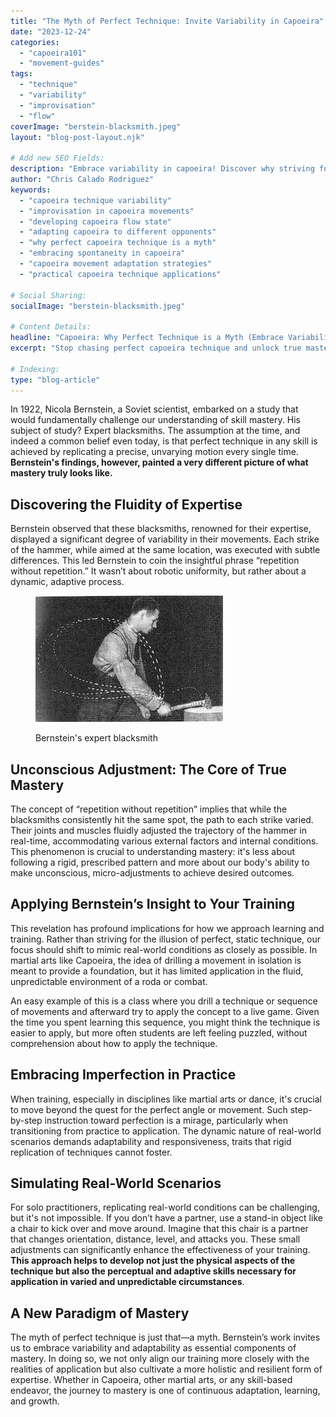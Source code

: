 ```yaml
---
title: "The Myth of Perfect Technique: Invite Variability in Capoeira"
date: "2023-12-24"
categories:
  - "capoeira101"
  - "movement-guides"
tags:
  - "technique"
  - "variability"
  - "improvisation"
  - "flow"
coverImage: "berstein-blacksmith.jpeg"
layout: "blog-post-layout.njk"

# Add new SEO Fields:
description: "Embrace variability in capoeira! Discover why striving for 'perfect' technique hinders growth and how adaptability unlocks true mastery."
author: "Chris Calado Rodriguez"
keywords:
  - "capoeira technique variability"
  - "improvisation in capoeira movements"
  - "developing capoeira flow state"
  - "adapting capoeira to different opponents"
  - "why perfect capoeira technique is a myth"
  - "embracing spontaneity in capoeira"
  - "capoeira movement adaptation strategies"
  - "practical capoeira technique applications"

# Social Sharing:
socialImage: "berstein-blacksmith.jpeg"

# Content Details:
headline: "Capoeira: Why Perfect Technique is a Myth (Embrace Variability!)"
excerpt: "Stop chasing perfect capoeira technique and unlock true mastery by embracing variability, improvisation, and adaptability in your movements."

# Indexing:
type: "blog-article"
---
```


In 1922, Nicola Bernstein, a Soviet scientist, embarked on a study that would fundamentally challenge our understanding of skill mastery. His subject of study? Expert blacksmiths. The assumption at the time, and indeed a common belief even today, is that perfect technique in any skill is achieved by replicating a precise, unvarying motion every single time. **Bernstein's findings, however, painted a very different picture of what mastery truly looks like.**

## **Discovering the Fluidity of Expertise**

Bernstein observed that these blacksmiths, renowned for their expertise, displayed a significant degree of variability in their movements. Each strike of the hammer, while aimed at the same location, was executed with subtle differences. This led Bernstein to coin the insightful phrase “repetition without repetition.” It wasn’t about robotic uniformity, but rather about a dynamic, adaptive process.

<figure>

[![](images/berstein-blacksmith-300x202.jpeg)](https://dendearts.com/wp-content/uploads/2023/12/berstein-blacksmith.jpeg)

<figcaption>

Bernstein's expert blacksmith

</figcaption>

</figure>

## **Unconscious Adjustment: The Core of True Mastery**

The concept of “repetition without repetition” implies that while the blacksmiths consistently hit the same spot, the path to each strike varied. Their joints and muscles fluidly adjusted the trajectory of the hammer in real-time, accommodating various external factors and internal conditions. This phenomenon is crucial to understanding mastery: it's less about following a rigid, prescribed pattern and more about our body's ability to make unconscious, micro-adjustments to achieve desired outcomes.

## **Applying Bernstein’s Insight to Your Training**

This revelation has profound implications for how we approach learning and training. Rather than striving for the illusion of perfect, static technique, our focus should shift to mimic real-world conditions as closely as possible. In martial arts like Capoeira, the idea of drilling a movement in isolation is meant to provide a foundation, but it has limited application in the fluid, unpredictable environment of a roda or combat.

An easy example of this is a class where you drill a technique or sequence of movements and afterward try to apply the concept to a live game. Given the time you spent learning this sequence, you might think the technique is easier to apply, but more often students are left feeling puzzled, without comprehension about how to apply the technique.

## **Embracing Imperfection in Practice**

When training, especially in disciplines like martial arts or dance, it's crucial to move beyond the quest for the perfect angle or movement. Such step-by-step instruction toward perfection is a mirage, particularly when transitioning from practice to application. The dynamic nature of real-world scenarios demands adaptability and responsiveness, traits that rigid replication of techniques cannot foster.

## **Simulating Real-World Scenarios**

For solo practitioners, replicating real-world conditions can be challenging, but it's not impossible. If you don’t have a partner, use a stand-in object like a chair to kick over and move around. Imagine that this chair is a partner that changes orientation, distance, level, and attacks you. These small adjustments can significantly enhance the effectiveness of your training. **This approach helps to develop not just the physical aspects of the technique but also the perceptual and adaptive skills necessary for application in varied and unpredictable circumstances**.

## **A New Paradigm of Mastery**

The myth of perfect technique is just that—a myth. Bernstein’s work invites us to embrace variability and adaptability as essential components of mastery. In doing so, we not only align our training more closely with the realities of application but also cultivate a more holistic and resilient form of expertise. Whether in Capoeira, other martial arts, or any skill-based endeavor, the journey to mastery is one of continuous adaptation, learning, and growth.
